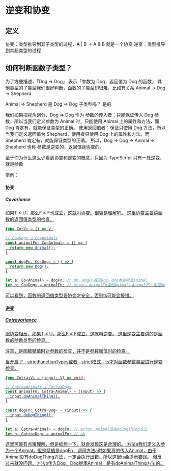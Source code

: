 # 逆变和协变




## 定义

协变：类型推导到其子类型的过程，A | B -> A & B 就是一个协变
逆变：类型推导到其超类型的过程

## 如何判断函数子类型？

为了方便描述，「Dog => Dog」 表示「参数为 Dog，返回值为 Dog 的函数」
其他类型的子类型我们很好判断，函数的子类型却很难，比如有关系 Animal -> Dog -> Shepherd

Animal => Shepherd 是  Dog => Dog 子类型吗？
是的

我们如果把视角划分，Dog => Dog  作为
参数的传入者：只能保证传入 Dog 参数，所以当我们定义参数为 Animal 时，只能使用 Animal 上的属性和方法，而 Dog 肯定有，就能保证类型的正确。
使用返回值者：保证只使用 Dog 方法，所以当我们定义返回值为 Shepherd，使用者只使用 Dog 上的属性和方法，而 Shepherd 肯定有，就能保证类型的正确。
所以，Dog => Dog  -> Animal => Shepherd
也称 参数是逆变的，返回值是协变的。


至于你为什么这么少看到协变和逆变的概念，只因为 TypeScript 只有一处逆变，就是参数



举例：

#### 协变
##### Covariance

如果T ≤ U，那么F<T> ≤ F<U>也成立，这就叫协变。很容易理解吧。
这里协变主要讲函数的返回值类型的检查。
```ts
type Co<V> = () => V;

// Co<Dog> ≤ Co<Animal>
const animalFn: Co<Animal> = () => {
  return new Animal();
}

const dogFn: Co<Dog> = () => {
  return new Dog();
}

let a: Co<Animal> = dogFn; // ok，dogFn返回Dog，Dog本身就是Animal
let b: Co<Dog> = animalFn; // error，animalFn返回Animal，Animal不一定是Dog，有可能不会doDogThing
```

可以看到，函数的返回值类型要协变才安全，否则ts可能会报错。



#### 逆变
##### Cotravariance

跟协变相反，如果T ≤ U，那么F<U> ≤ F<T>成立，这就叫逆变。
这里逆变主要讲的是函数的参数类型的检查。

注意，是函数赋值时对参数的检查，并不是参数赋值时的检查。

当开启了--strictFunctionTypes或者--strict模式，ts才对函数参数类型进行逆变检查。
```ts
type Cotra<V> = (input: V) => void;

// Cotra<Animal> ≤ Cotra<Dog>
const animalFn: Cotra<Animal> = (input) => {
  input.doAnimalThing();
}

const dogFn: Cotra<Dog> = (input) => {
  input.doDogThing();
}

let a: Cotra<Animal> = dogFn; // error，Animal没有doDogThing方法
let b: Cotra<Dog> = animalFn; // ok
```
这里可能有点难理解，但是细想一下，就会发现这是合理的。
方法a我们定义入参为一个Animal，但是赋值是dogFn，调用方法a时如果真的传入Animal，由于Animal没有doDogThing方法，一定会执行出错。所以这里ts会提示错误。
但反过来就没问题。方法b传入Dog，Dog继承Animal，是有doAnimalThing方法的。


